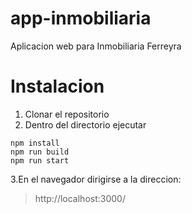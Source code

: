 # app-inmobiliaria
Aplicacion web para Inmobiliaria Ferreyra


# Instalacion
1. Clonar el repositorio
2. Dentro del directorio ejecutar 
  ```
  npm install
  npm run build
  npm run start
  ```
3.En el navegador dirigirse a la direccion:

>http://localhost:3000/
